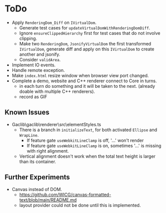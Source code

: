 # ToDo

- Apply `RenderingDom_Diff` on `IVirtualDom`.
  - Generate test cases for `updateVirtualDomWithRenderingDomDiff`.
  - Ignore `ensureClippedHierarchy` first for test cases that do not involve clipping.
  - Make two `RenderingDom`, `JsonifyVirtualDom` the first transformed `IVirtualDom`, generate diff and apply on this `IVirtualDom` to create another and jsonify.
  - Consider `validArea`.
- Implement IO events.
- Handle remote exception.
- Make `index.html` resize window when browser view port changed.
- Complete a demo, website and C++ renderer connect to Core in turns.
  - in each turn do something and it will be taken to the next. (already doable with multiple C++ renderers).
  - record as GIF

## Known Issues

- Gaclib\gaclib\renderer\src\elementStyles.ts
  - There is a branch in `initializeText`, for both activated `Ellipse` and `WrapLine`.
    - If feature gate `useWebkitLineClamp` is off, '...' won't render
    - If feature gate `useWebkitLineClamp` is on, sometimes '...' is missing with right alignment.
  - Vertical alignment doesn't work when the total text height is larger than its container.

## Further Experiments

- Canvas instead of DOM.
  - https://github.com/WICG/canvas-formatted-text/blob/main/README.md
  - layout provider could not be done until this is implemented.
